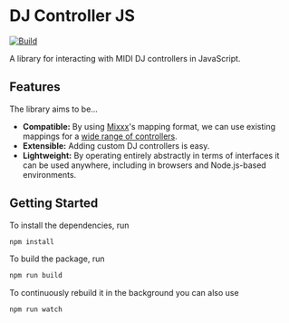 # DJ Controller JS

[![Build](https://github.com/fwcd/dj-controller-js/actions/workflows/build.yml/badge.svg)](https://github.com/fwcd/dj-controller-js/actions/workflows/build.yml)

A library for interacting with MIDI DJ controllers in JavaScript.

## Features

The library aims to be...

- **Compatible:** By using [Mixxx](https://github.com/mixxxdj/mixxx)'s mapping format, we can use existing mappings for a [wide range of controllers](https://github.com/mixxxdj/mixxx/tree/main/res/controllers).
- **Extensible:** Adding custom DJ controllers is easy.
- **Lightweight:** By operating entirely abstractly in terms of interfaces it can be used anywhere, including in browsers and Node.js-based environments.

## Getting Started

To install the dependencies, run

```sh
npm install
```

To build the package, run

```sh
npm run build
```

To continuously rebuild it in the background you can also use

```sh
npm run watch
```
